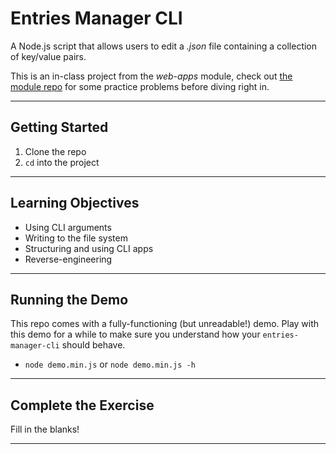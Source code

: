 # Entries Manager CLI

A Node.js script that allows users to edit a _.json_ file containing a collection of key/value pairs.

This is an in-class project from the _web-apps_ module, check out [the module repo](https://github.com/hackyourfuturebelgium/web-apps/tree/master/isolate) for some practice problems before diving right in.

---

## Getting Started

1. Clone the repo
1. `cd` into the project

---

## Learning Objectives

* Using CLI arguments
* Writing to the file system
* Structuring and using CLI apps
* Reverse-engineering

---

## Running the Demo

This repo comes with a fully-functioning (but unreadable!) demo.  Play with this demo for a while to make sure you understand how your `entries-manager-cli` should behave.

* `node demo.min.js` or `node demo.min.js -h`

---

## Complete the Exercise

Fill in the blanks!

---


